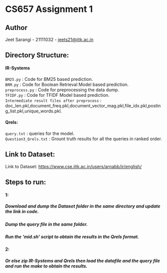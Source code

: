 #                                  CS657 Assignment 1
## Author
Jeet Sarangi - 21111032 - jeets21@iitk.ac.in <br>


## Directory Structure:
#### IR-Systems
`BM25.py` : Code for BM25 based prediction.<br>
`BRM.py` : Code for Boolean Retrieval Model based prediction.<br>
`preprocess.py` : Code for preprocessing the data dump.<br>
`TFIDF.py` : Code for TFIDF Model based prediction. <br>
`Intermediate result files after preprocess` : doc_len.pkl,document_freq.pkl,document_vector_mag.pkl,file_idx.pkl,posting_list.pkl,unique_words.pkl.<br>
#### Qrels:
`query.txt` : queries for the model.<br>
`Question3_Qrels.txt` : Grount truth results for all the queries in ranked order.
## Link to Dataset:
Link to Dataset: https://www.cse.iitk.ac.in/users/arnabb/ir/english/

## Steps to run:
#### 1:
##### Download and dump the Dataset folder in the same directory and update the link in code.<br>
##### Dump the query file in the same folder.<br>
##### Run the 'mid.sh' script to obtain the results in the Qrels format.
#### 2:
##### Or else zip IR-Systems and Qrels then load the datafile and the query file and run the make to obtain the results.

